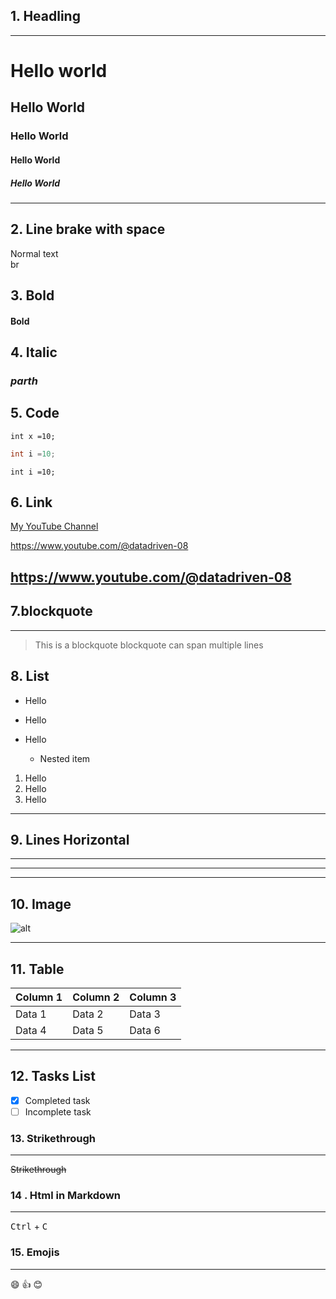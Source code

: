 <!--Headling-->

## 1. Headling

---

# Hello world

## Hello World

### Hello World

#### Hello World

##### Hello World

---

## 2. Line brake with space

Normal text  
br

## 3. Bold

#### **Bold**

## 4. Italic

### _parth_

## 5. Code

```
int x =10;
```

<!--You can add lang-->

```C++
int i =10;
```

<!--by space you can write a code too-->

    int i =10;

## 6. Link

[My YouTube Channel](https://www.youtube.com/@datadriven-08)

<https://www.youtube.com/@datadriven-08><!--same text as the link-->

## https://www.youtube.com/@datadriven-08 <!--Dricet link-->

## 7.blockquote

---

> This is a blockquote
> blockquote can span multiple lines

## 8. List

<!--Unordered list -->
<!-- * , - , + ( use any of them)-->

- Hello

* Hello

- Hello

  - Nested item

<!--Ordered List-->

1. Hello
2. Hello
3. Hello

---

## 9. Lines Horizontal

---

---

---

## 10. Image

![alt](https://)

---

## 11. Table

<!--Create tables using pipes | and hyphens - to define rows and columns.-->

| Column 1 | Column 2 | Column 3 |
| -------- | -------- | -------- |
| Data 1   | Data 2   | Data 3   |
| Data 4   | Data 5   | Data 6   |

---

## 12. Tasks List

- [x] Completed task
- [ ] Incomplete task

### 13. Strikethrough

---

<!--Strike through text by surrounding it with ~~.-->

~~Strikethrough~~

### 14 . Html in Markdown

---

<kbd>Ctrl</kbd> + <kbd>C</kbd>

<!--HTML provides extra control over formatting-->

### 15. Emojis

---

:smile: :thumbsup: 😊
